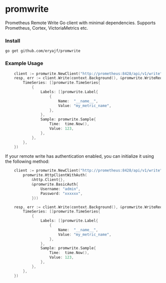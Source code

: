 # promwrite

Prometheus Remote Write Go client with minimal dependencies. Supports Prometheus, Cortex, VictoriaMetrics etc.

### Install

```
go get github.com/eryajf/promwrite
```

### Example Usage

```go
	client := promwrite.NewClient("http://prometheus:8428/api/v1/write")
	resp, err := client.Write(context.Background(), &promwrite.WriteRequest{
		TimeSeries: []promwrite.TimeSeries{
			{
				Labels: []promwrite.Label{
					{
						Name:  "__name__",
						Value: "my_metric_name",
					},
				},
				Sample: promwrite.Sample{
					Time:  time.Now(),
					Value: 123,
				},
			},
		},
	})
```

If your remote write has authentication enabled, you can initialize it using the following method:

```go
	client := promwrite.NewClient("http://prometheus:8428/api/v1/write",
		promwrite.HttpClientWithAuth(
			&http.Client{},
			&promwrite.BasicAuth{
				Username: "admin",
				Password: "xxxxxx",
			}))

	resp, err := client.Write(context.Background(), &promwrite.WriteRequest{
		TimeSeries: []promwrite.TimeSeries{
			{
				Labels: []promwrite.Label{
					{
						Name:  "__name__",
						Value: "my_metric_name",
					},
				},
				Sample: promwrite.Sample{
					Time:  time.Now(),
					Value: 123,
				},
			},
		},
	})
```